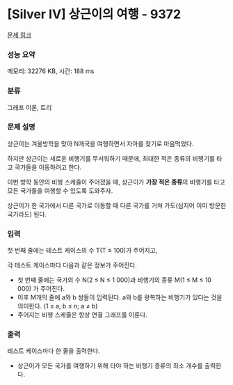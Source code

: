 # [Silver IV] 상근이의 여행 - 9372 

[문제 링크](https://www.acmicpc.net/problem/9372) 

### 성능 요약

메모리: 32276 KB, 시간: 188 ms

### 분류

그래프 이론, 트리

### 문제 설명

<p>상근이는 겨울방학을 맞아 N개국을 여행하면서 자아를 찾기로 마음먹었다. </p>

<p>하지만 상근이는 새로운 비행기를 무서워하기 때문에, 최대한 적은 종류의 비행기를 타고 국가들을 이동하려고 한다.</p>

<p>이번 방학 동안의 비행 스케줄이 주어졌을 때, 상근이가 <strong>가장 적은 종류</strong>의 비행기를 타고 모든 국가들을 여행할 수 있도록 도와주자.</p>

<p>상근이가 한 국가에서 다른 국가로 이동할 때 다른 국가를 거쳐 가도(심지어 이미 방문한 국가라도) 된다.</p>

### 입력 

 <p>첫 번째 줄에는 테스트 케이스의 수 T(T ≤ 100)가 주어지고,</p>

<p>각 테스트 케이스마다 다음과 같은 정보가 주어진다.</p>

<ul>
	<li>첫 번째 줄에는 국가의 수 N(2 ≤ N ≤ 1 000)과 비행기의 종류 M(1 ≤ M ≤ 10 000) 가 주어진다.</li>
	<li>이후 M개의 줄에 a와 b 쌍들이 입력된다. a와 b를 왕복하는 비행기가 있다는 것을 의미한다. (1 ≤ a, b ≤ n; a ≠ b) </li>
	<li>주어지는 비행 스케줄은 항상 연결 그래프를 이룬다.</li>
</ul>

### 출력 

 <p>테스트 케이스마다 한 줄을 출력한다.</p>

<ul>
	<li>상근이가 모든 국가를 여행하기 위해 타야 하는 비행기 종류의 최소 개수를 출력한다.</li>
</ul>

